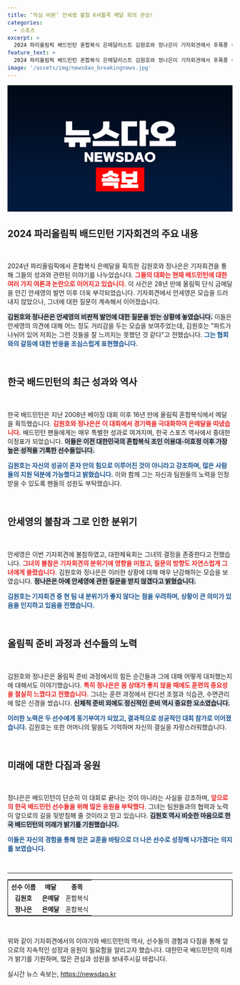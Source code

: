 ```yaml
---
title: ‘작심 비판’ 안세영 불참 K셔틀콕 메달 회의 관심!
categories:
  - 스포츠
excerpt: >
  2024 파리올림픽 배드민턴 혼합복식 은메달리스트 김원호와 정나은이 기자회견에서 후폭풍 속 안세영의 불참과 관련한 질문에 난감한 상황이 지속됐다. 그들의 스포츠 정신과 연대의 메시지를 놓친 이 기회를 놓치지 마세요!
feature_text: >
  2024 파리올림픽 배드민턴 혼합복식 은메달리스트 김원호와 정나은이 기자회견에서 후폭풍 속 안세영의 불참과 관련한 질문에 난감한 상황이 지속됐다. 그들의 스포츠 정신과 연대의 메시지를 놓친 이 기회를 놓치지 마세요!
image: '/assets/img/newsdao_breakingnews.jpg'
---
```


<p><img src="/assets/img/newsdao_breakingnews.jpg" alt="ranknews 속보" /></p>

<h2 data-ke-size="size26">2024 파리올림픽 배드민턴 기자회견의 주요 내용</h2>

<p data-ke-size="size16">&nbsp;</p>

<p>2024년 파리올림픽에서 혼합복식 은메달을 획득한 김원호와 정나은은 기자회견을 통해 그들의 성과와 관련된 이야기를 나누었습니다. <b><span style="color: #ee2323;">그들의 대화는 현재 배드민턴에 대한 여러 가지 여론과 논란으로 이어지고 있습니다.</span></b> 이 사건은 28년 만에 올림픽 단식 금메달을 안긴 안세영의 발언 이후 더욱 부각되었습니다. 기자회견에서 안세영은 모습을 드러내지 않았으나, 그녀에 대한 질문이 계속해서 이어졌습니다.</p>

<p><b><span style="background-color: #21538527;">김원호와 정나은은 안세영의 비판적 발언에 대한 질문을 받는 상황에 놓였습니다.</span></b> 이들은 안세영의 의견에 대해 어느 정도 거리감을 두는 모습을 보여주었는데, 김원호는 "파트가 나뉘어 있어 저희는 그런 것들을 잘 느끼지는 못했던 것 같다"고 전했습니다. <b><span style="color: #1a5490;">그는 협회와의 갈등에 대한 반응을 조심스럽게 표현했습니다.</span></b> </p>

<p data-ke-size="size16">&nbsp;</p>

<h2 data-ke-size="size26">한국 배드민턴의 최근 성과와 역사</h2>

<p data-ke-size="size16">&nbsp;</p>

<p>한국 배드민턴은 지난 2008년 베이징 대회 이후 16년 만에 올림픽 혼합복식에서 메달을 획득했습니다. <b><span style="color: #ee2323;">김원호와 정나은은 이 대회에서 경기력을 극대화하여 은메달을 따냈습니다.</span></b> 배드민턴 팬들에게는 매우 특별한 성과로 여겨지며, 한국 스포츠 역사에서 중대한 이정표가 되었습니다. <b><span style="background-color: #21538527;">이들은 이전 대한민국의 혼합복식 조인 이용대-이효정 이후 가장 높은 성적을 기록한 선수들입니다.</span></b></p>

<p><b><span style="color: #1a5490;">김원호는 자신의 성공이 혼자 만의 힘으로 이루어진 것이 아니라고 강조하며, 많은 사람들의 지원 덕분에 가능했다고 밝혔습니다.</span></b> 이와 함께 그는 자신과 팀원들의 노력을 인정받을 수 있도록 팬들의 성원도 부탁했습니다.</p>

<p data-ke-size="size16">&nbsp;</p>

<h2 data-ke-size="size26">안세영의 불참과 그로 인한 분위기</h2>

<p data-ke-size="size16">&nbsp;</p>

<p>안세영은 이번 기자회견에 불참하였고, 대한체육회는 그녀의 결정을 존중한다고 전했습니다. <b><span style="color: #ee2323;">그녀의 불참은 기자회견의 분위기에 영향을 미쳤고, 질문의 방향도 자연스럽게 그녀에게 쏠렸습니다.</span></b> 김원호와 정나은은 이러한 상황에 대해 매우 난감해하는 모습을 보였습니다. <b><span style="background-color: #21538527;">정나은은 아예 안세영에 관한 질문을 받지 않겠다고 밝혔습니다.</span></b></p>

<p><b><span style="color: #1a5490;">김원호는 기자회견 중 현 팀 내 분위기가 좋지 않다는 점을 우려하며, 상황이 큰 의미가 있음을 인지하고 있음을 전했습니다.</span></b></p>

<p data-ke-size="size16">&nbsp;</p>

<h2 data-ke-size="size26">올림픽 준비 과정과 선수들의 노력</h2>

<p data-ke-size="size16">&nbsp;</p>

<p>김원호와 정나은은 올림픽 준비 과정에서의 힘든 순간들과 그에 대해 어떻게 대처했는지에 대해서도 이야기했습니다. <b><span style="color: #ee2323;">특히 정나은은 몸 상태가 좋지 않을 때에도 훈련의 중요성을 절실히 느꼈다고 전했습니다.</span></b> 그녀는 훈련 과정에서 컨디션 조절과 식습관, 수면관리에 많은 신경을 썼습니다. <b><span style="background-color: #21538527;">신체적 준비 외에도 정신적인 준비 역시 중요한 요소였습니다.</span></b></p>

<p><b><span style="color: #1a5490;">이러한 노력은 두 선수에게 동기부여가 되었고, 결과적으로 성공적인 대회 참가로 이어졌습니다.</span></b> 김원호는 또한 어머니의 말씀도 기억하며 자신의 결실을 자랑스러워했습니다.</p>

<p data-ke-size="size16">&nbsp;</p>

<h2 data-ke-size="size26">미래에 대한 다짐과 응원</h2>

<p data-ke-size="size16">&nbsp;</p>

<p>정나은은 배드민턴이 단순히 이 대회로 끝나는 것이 아니라는 사실을 강조하며, <b><span style="color: #ee2323;">앞으로의 한국 배드민턴 선수들을 위해 많은 응원을 부탁했다.</span></b> 그녀는 팀원들과의 협력과 노력이 앞으로의 길을 뒷받침해 줄 것이라고 믿고 있습니다. <b><span style="background-color: #21538527;">김원호 역시 비슷한 마음으로 한국 배드민턴의 미래가 밝기를 기원했습니다.</span></b></p>

<p><b><span style="color: #1a5490;">이들은 자신의 경험을 통해 얻은 교훈을 바탕으로 더 나은 선수로 성장해 나가겠다는 의지를 보였습니다.</span></b></p>

<p data-ke-size="size16">&nbsp;</p>

<hr />

<table style="width: 100%; border: 1px solid #000000;">
  <tr>
    <th style="text-align: center;">선수 이름</th>
    <th style="text-align: center;">메달</th>
    <th style="text-align: center;">종목</th>
  </tr>
  <tr>
    <td style="text-align: center;"><b>김원호</b></td>
    <td style="text-align: center; height: 17px;"><b>은메달</b></td>
    <td style="text-align: center;">혼합복식</td>
  </tr>
  <tr>
    <td style="text-align: center;"><b>정나은</b></td>
    <td style="text-align: center; height: 17px;"><b>은메달</b></td>
    <td style="text-align: center;">혼합복식</td>
  </tr>
</table>

<p data-ke-size="size16">&nbsp;</p> 

<p>위와 같이 기자회견에서의 이야기와 배드민턴의 역사, 선수들의 경험과 다짐을 통해 앞으로의 지속적인 성장과 응원이 필요함을 알리고자 했습니다. 대한민국 배드민턴의 미래가 밝기를 기원하며, 많은 관심과 성원을 보내주시길 바랍니다.</p>
실시간 뉴스 속보는, <a href="https://newsdao.kr" rel="dofollow">https://newsdao.kr</a>


